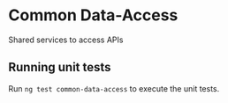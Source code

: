 # Common Data-Access

Shared services to access APIs

## Running unit tests

Run `ng test common-data-access` to execute the unit tests.
